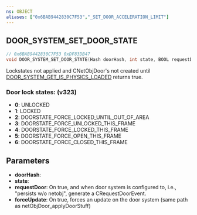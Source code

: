 ```yaml
---
ns: OBJECT
aliases: ["0x6BAB9442830C7F53","_SET_DOOR_ACCELERATION_LIMIT"]
---
```

## DOOR_SYSTEM_SET_DOOR_STATE

```c
// 0x6BAB9442830C7F53 0xDF83DB47
void DOOR_SYSTEM_SET_DOOR_STATE(Hash doorHash, int state, BOOL requestDoor, BOOL forceUpdate);
```

Lockstates not applied and CNetObjDoor's not created until [DOOR_SYSTEM_GET_IS_PHYSICS_LOADED](#_0xDF97CDD4FC08FD34) returns true.

### Door lock states: (v323)
* **0**: UNLOCKED
* **1**: LOCKED
* **2**: DOORSTATE_FORCE_LOCKED_UNTIL_OUT_OF_AREA
* **3**: DOORSTATE_FORCE_UNLOCKED_THIS_FRAME
* **4**: DOORSTATE_FORCE_LOCKED_THIS_FRAME
* **5**: DOORSTATE_FORCE_OPEN_THIS_FRAME
* **6**: DOORSTATE_FORCE_CLOSED_THIS_FRAME

## Parameters
* **doorHash**: 
* **state**: 
* **requestDoor**: On true, and when door system is configured to, i.e., "persists w/o netobj", generate a CRequestDoorEvent.
* **forceUpdate**: On true, forces an update on the door system (same path as netObjDoor_applyDoorStuff)


